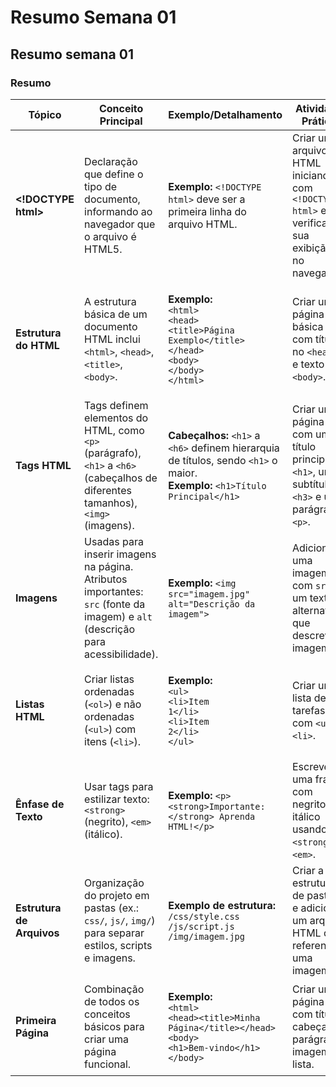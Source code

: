 # Resumo Semana 01

## Resumo semana 01

### Resumo

| **Tópico**                | **Conceito Principal**                                                                                                          | **Exemplo/Detalhamento**                                                                                                                                                                                                                                            | **Atividade Prática**                                                                          |
| ------------------------- | ------------------------------------------------------------------------------------------------------------------------------- | ------------------------------------------------------------------------------------------------------------------------------------------------------------------------------------------------------------------------------------------------------------------- | ---------------------------------------------------------------------------------------------- |
| **\<!DOCTYPE html>**      | Declaração que define o tipo de documento, informando ao navegador que o arquivo é HTML5.                                       | **Exemplo:** `<!DOCTYPE html>` deve ser a primeira linha do arquivo HTML.                                                                                                                                                                                           | Criar um arquivo HTML iniciando com `<!DOCTYPE html>` e verificando sua exibição no navegador. |
| **Estrutura do HTML**     | A estrutura básica de um documento HTML inclui `<html>`, `<head>`, `<title>`, `<body>`.                                         | <p><strong>Exemplo:</strong><br><code>&#x3C;html></code><br><code>&#x3C;head></code><br><code>&#x3C;title>Página Exemplo&#x3C;/title></code><br><code>&#x3C;/head></code><br><code>&#x3C;body></code><br><code>&#x3C;/body></code><br><code>&#x3C;/html></code></p> | Criar uma página básica com título no `<head>` e texto no `<body>`.                            |
| **Tags HTML**             | Tags definem elementos do HTML, como `<p>` (parágrafo), `<h1>` a `<h6>` (cabeçalhos de diferentes tamanhos), `<img>` (imagens). | <p><strong>Cabeçalhos:</strong> <code>&#x3C;h1></code> a <code>&#x3C;h6></code> definem hierarquia de títulos, sendo <code>&#x3C;h1></code> o maior.<br><strong>Exemplo:</strong> <code>&#x3C;h1>Título Principal&#x3C;/h1></code></p>                              | Criar uma página com um título principal `<h1>`, um subtítulo `<h3>` e um parágrafo `<p>`.     |
| **Imagens**               | Usadas para inserir imagens na página. Atributos importantes: `src` (fonte da imagem) e `alt` (descrição para acessibilidade).  | **Exemplo:** `<img src="imagem.jpg" alt="Descrição da imagem">`                                                                                                                                                                                                     | Adicionar uma imagem com `src` e um texto alternativo que descreva a imagem.                   |
| **Listas HTML**           | Criar listas ordenadas (`<ol>`) e não ordenadas (`<ul>`) com itens (`<li>`).                                                    | <p><strong>Exemplo:</strong><br><code>&#x3C;ul></code><br><code>&#x3C;li>Item 1&#x3C;/li></code><br><code>&#x3C;li>Item 2&#x3C;/li></code><br><code>&#x3C;/ul></code></p>                                                                                           | Criar uma lista de tarefas com `<ul>` e `<li>`.                                                |
| **Ênfase de Texto**       | Usar tags para estilizar texto: `<strong>` (negrito), `<em>` (itálico).                                                         | **Exemplo:** `<p><strong>Importante:</strong> Aprenda HTML!</p>`                                                                                                                                                                                                    | Escrever uma frase com negrito e itálico usando `<strong>` e `<em>`.                           |
| **Estrutura de Arquivos** | Organização do projeto em pastas (ex.: `css/`, `js/`, `img/`) para separar estilos, scripts e imagens.                          | <p><strong>Exemplo de estrutura:</strong><br><code>/css/style.css</code><br><code>/js/script.js</code><br><code>/img/imagem.jpg</code></p>                                                                                                                          | Criar a estrutura de pastas e adicionar um arquivo HTML que referencia uma imagem.             |
| **Primeira Página**       | Combinação de todos os conceitos básicos para criar uma página funcional.                                                       | <p><strong>Exemplo:</strong><br><code>&#x3C;html></code><br><code>&#x3C;head>&#x3C;title>Minha Página&#x3C;/title>&#x3C;/head></code><br><code>&#x3C;body></code><br><code>&#x3C;h1>Bem-vindo&#x3C;/h1></code><br><code>&#x3C;/body></code></p>                     | Criar uma página com título, cabeçalho, parágrafo, imagem e lista.                             |

